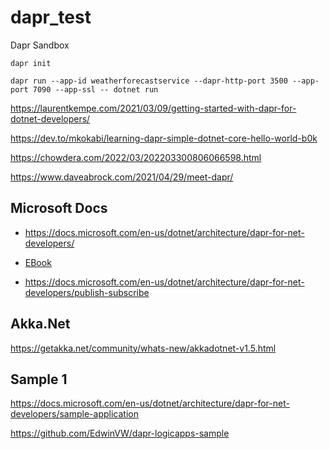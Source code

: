 # dapr_test

Dapr Sandbox

```
dapr init
```

```
dapr run --app-id weatherforecastservice --dapr-http-port 3500 --app-port 7090 --app-ssl -- dotnet run
```

https://laurentkempe.com/2021/03/09/getting-started-with-dapr-for-dotnet-developers/

https://dev.to/mkokabi/learning-dapr-simple-dotnet-core-hello-world-b0k

https://chowdera.com/2022/03/202203300806066598.html

https://www.daveabrock.com/2021/04/29/meet-dapr/

## Microsoft Docs

- https://docs.microsoft.com/en-us/dotnet/architecture/dapr-for-net-developers/

- [EBook](https://dotnet.microsoft.com/en-us/download/e-book/dapr/pdf)

- https://docs.microsoft.com/en-us/dotnet/architecture/dapr-for-net-developers/publish-subscribe

## Akka.Net

https://getakka.net/community/whats-new/akkadotnet-v1.5.html

## Sample 1

https://docs.microsoft.com/en-us/dotnet/architecture/dapr-for-net-developers/sample-application

https://github.com/EdwinVW/dapr-logicapps-sample
